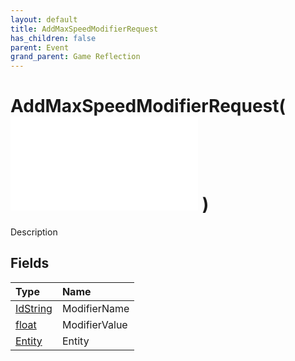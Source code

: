 ```yaml
---
layout: default
title: AddMaxSpeedModifierRequest
has_children: false
parent: Event
grand_parent: Game Reflection
---
```

# AddMaxSpeedModifierRequest( ![ EntityEventBase ](/game-reflection/events/entity_event_base.md) )
Description 

## Fields
| Type | Name |
|:-------------|:--------------|
| [IdString](/game-reflection/components/id_string.md) | ModifierName |
| [float](/game-reflection/components/float.md) | ModifierValue |
| [Entity](/game-reflection/classes/entity.md) | Entity |
